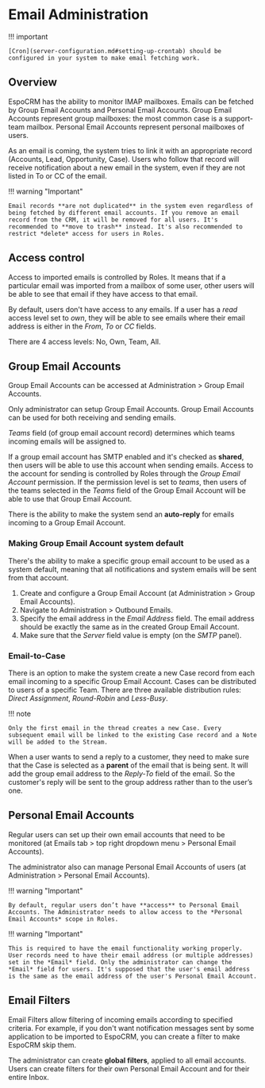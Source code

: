# Email Administration

!!! important

    [Cron](server-configuration.md#setting-up-crontab) should be configured in your system to make email fetching work.

## Overview

EspoCRM has the ability to monitor IMAP mailboxes. Emails can be fetched by Group Email Accounts and Personal Email Accounts. Group Email Accounts represent group mailboxes: the most common case is a support-team mailbox. Personal Email Accounts represent personal mailboxes of users.

As an email is coming, the system tries to link it with an appropriate record (Accounts, Lead, Opportunity, Case). Users who follow that record will receive notification about a new email in the system, even if they are not listed in To or CC of the email.

!!! warning "Important"

    Email records **are not duplicated** in the system even regardless of being fetched by different email accounts. If you remove an email record from the CRM, it will be removed for all users. It's recommended to **move to trash** instead. It's also recommended to restrict *delete* access for users in Roles.

## Access control

Access to imported emails is controlled by Roles. It means that if a particular email was imported from a mailbox of some user, other users will be able to see that email if they have access to that email.

By default, users don't have access to any emails. If a user has a *read* access level set to *own*, they will be able to see emails where their email address is either in the *From*, *To* or *CC* fields.

There are 4 access levels: No, Own, Team, All.

## Group Email Accounts

Group Email Accounts can be accessed at Administration > Group Email Accounts.

Only administrator can setup Group Email Accounts. Group Email Accounts can be used for both receiving and sending emails.

*Teams* field (of group email account record) determines which teams incoming emails will be assigned to. 

If a group email account has SMTP enabled and it's checked as **shared**, then users will be able to use this account when sending emails. Access to the account for sending is controlled by Roles through the *Group Email Account* permission. If the permission level is set to *teams*, then users of the teams selected in the *Teams* field of the Group Email Account will be able to use that Group Email Account.

There is the ability to make the system send an **auto-reply** for emails incoming to a Group Email Account.

### Making Group Email Account system default

There's the ability to make a specific group email account to be used as a system default, meaning that all notifications and system emails will be sent from that account.

1. Create and configure a Group Email Account (at Administration > Group Email Accounts).
2. Navigate to Administration > Outbound Emails.
3. Specify the email address in the *Email Address* field. The email address should be exactly the same as in the created Group Email Account.
4. Make sure that the *Server* field value is empty (on the *SMTP* panel).

### Email-to-Case

There is an option to make the system create a new Case record from each email incoming to a specific Group Email Account. Cases can be distributed to users of a specific Team. There are three available distribution rules: *Direct Assignment*, *Round-Robin* and *Less-Busy*. 

!!! note

    Only the first email in the thread creates a new Case. Every subsequent email will be linked to the existing Case record and a Note will be added to the Stream.

When a user wants to send a reply to a customer, they need to make sure that the Case is selected as a **parent** of the email that is being sent. It will add the group email address to the *Reply-To* field of the email. So the customer's reply will be sent to the group address rather than to the user’s one.

## Personal Email Accounts

Regular users can set up their own email accounts that need to be monitored (at Emails tab > top right dropdown menu > Personal Email Accounts).

The administrator also can manage Personal Email Accounts of users (at Administration > Personal Email Accounts).

!!! warning "Important"

    By default, regular users don’t have **access** to Personal Email Accounts. The Administrator needs to allow access to the *Personal Email Accounts* scope in Roles.

!!! warning "Important"

    This is required to have the email functionality working properly. User records need to have their email address (or multiple addresses) set in the *Email* field. Only the administrator can change the *Email* field for users. It's supposed that the user's email address is the same as the email address of the user's Personal Email Account.

## Email Filters

Email Filters allow filtering of incoming emails according to specified criteria. For example, if you don't want notification messages sent by some application to be imported to EspoCRM, you can create a filter to make EspoCRM skip them.

The administrator can create **global filters**, applied to all email accounts. Users can create filters for their own Personal Email Account and for their entire Inbox.
